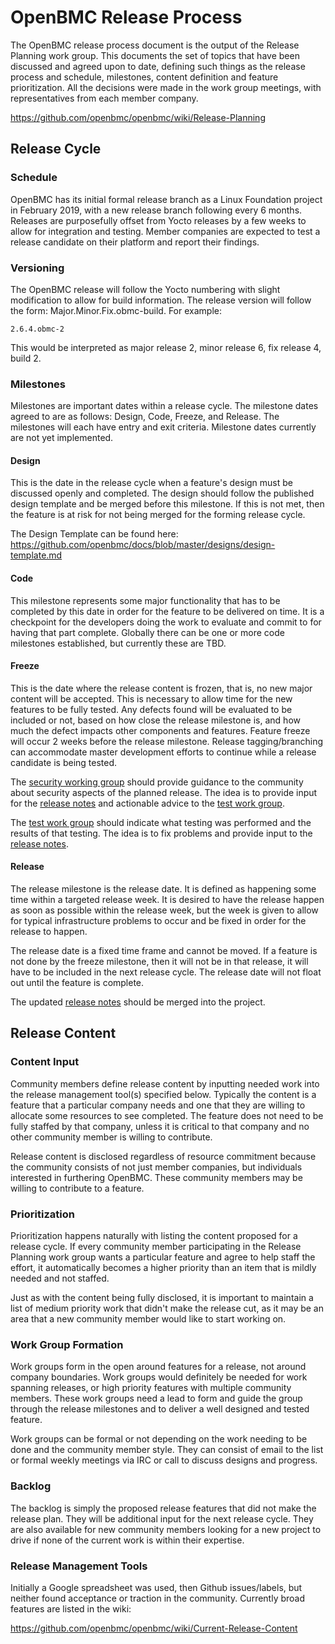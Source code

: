 # OpenBMC Release Process
The OpenBMC release process document is the output of the Release Planning
work group. This documents the set of topics that have been discussed and
agreed upon to date, defining such things as the release process and schedule,
milestones, content definition and feature prioritization. All the decisions
were made in the work group meetings, with representatives from each member
company.

https://github.com/openbmc/openbmc/wiki/Release-Planning

## Release Cycle

### Schedule
OpenBMC has its initial formal release branch as a Linux Foundation project
in February 2019, with a new release branch following every 6 months. Releases
are purposefully offset from Yocto releases by a few weeks to allow for
integration and testing. Member companies are expected to test a release
candidate on their platform and report their findings.

### Versioning
The OpenBMC release will follow the Yocto numbering with slight modification
to allow for build information. The release version will follow the form:
Major.Minor.Fix.obmc-build. For example:

`2.6.4.obmc-2`

This would be interpreted as major release 2, minor release 6, fix release 4,
build 2.

### Milestones
Milestones are important dates within a release cycle. The milestone dates
agreed to are as follows: Design, Code, Freeze, and Release. The milestones
will each have entry and exit criteria. Milestone dates currently are not
yet implemented.

#### Design
This is the date in the release cycle when a feature's design must be discussed
openly and completed. The design should follow the published design template
and be merged before this milestone. If this is not met, then the feature is
at risk for not being merged for the forming release cycle.

The Design Template can be found here:
https://github.com/openbmc/docs/blob/master/designs/design-template.md

#### Code
This milestone represents some major functionality that has to be completed by
this date in order for the feature to be delivered on time. It is a checkpoint
for the developers doing the work to evaluate and commit to for having that
part complete. Globally there can be one or more code milestones established,
but currently these are TBD.

#### Freeze
This is the date where the release content is frozen, that is, no new major
content will be accepted. This is necessary to allow time for the new features
to be fully tested. Any defects found will be evaluated to be included or not,
based on how close the release milestone is, and how much the defect impacts
other components and features. Feature freeze will occur 2 weeks before the
release milestone. Release tagging/branching can accommodate master development
efforts to continue while a release candidate is being tested.

The [security working group][] should provide guidance to the
community about security aspects of the planned release.  The idea is
to provide input for the [release notes][] and actionable advice to the
[test work group][].

The [test work group][] should indicate what testing was performed and
the results of that testing.  The idea is to fix problems and provide
input to the [release notes][].

[security working group]: https://github.com/openbmc/openbmc/wiki/Security-working-group
[test work group]: https://github.com/openbmc/openbmc/wiki/Test-work-group
[release notes]: https://github.com/openbmc/docs/blob/master/release/release-notes.md

#### Release
The release milestone is the release date. It is defined as happening some
time within a targeted release week. It is desired to have the release happen
as soon as possible within the release week, but the week is given to allow
for typical infrastructure problems to occur and be fixed in order for the
release to happen.

The release date is a fixed time frame and cannot be moved. If a feature is
not done by the freeze milestone, then it will not be in that release, it will
have to be included in the next release cycle. The release date will not float
out until the feature is complete.

The updated [release notes][] should be merged into the project.

## Release Content

### Content Input
Community members define release content by inputting needed work into the
release management tool(s) specified below. Typically the content is a feature
that a particular company needs and one that they are willing to allocate some
resources to see completed. The feature does not need to be fully staffed by
that company, unless it is critical to that company and no other community
member is willing to contribute.

Release content is disclosed regardless of resource commitment because the
community consists of not just member companies, but individuals interested in
furthering OpenBMC. These community members may be willing to contribute to a
feature.

### Prioritization
Prioritization happens naturally with listing the content proposed for a
release cycle. If every community member participating in the Release Planning
work group wants a particular feature and agree to help staff the effort, it
automatically becomes a higher priority than an item that is mildly needed and
not staffed.

Just as with the content being fully disclosed, it is important to maintain a
list of medium priority work that didn't make the release cut, as it may be an
area that a new community member would like to start working on.

### Work Group Formation
Work groups form in the open around features for a release, not around company
boundaries. Work groups would definitely be needed for work spanning releases,
or high priority features with multiple community members. These work groups
need a lead to form and guide the group through the release milestones and to
deliver a well designed and tested feature.

Work groups can be formal or not depending on the work needing to be done and
the community member style. They can consist of email to the list or formal
weekly meetings via IRC or call to discuss designs and progress.

### Backlog
The backlog is simply the proposed release features that did not make the
release plan. They will be additional input for the next release cycle. They
are also available for new community members looking for a new project to
drive if none of the current work is within their expertise.

### Release Management Tools
Initially a Google spreadsheet was used, then Github issues/labels, but neither
found acceptance or traction in the community. Currently broad features are
listed in the wiki:

https://github.com/openbmc/openbmc/wiki/Current-Release-Content
